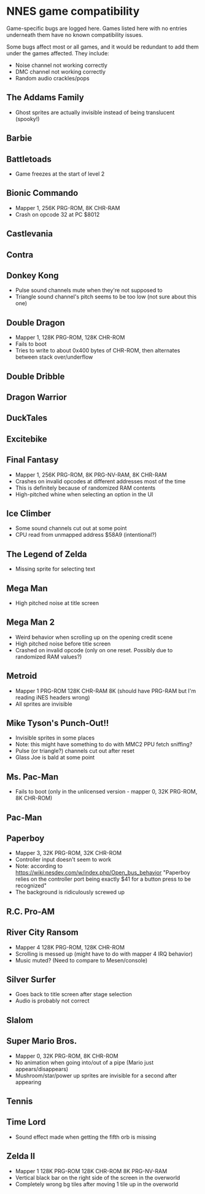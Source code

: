 # NNES game compatibility
Game-specific bugs are logged here.
Games listed here with no entries underneath them have no known compatibility issues.

Some bugs affect most or all games, and it would be redundant to add them under the games affected. They include:
* Noise channel not working correctly
* DMC channel not working correctly
* Random audio crackles/pops

## The Addams Family
* Ghost sprites are actually invisible instead of being translucent (spooky!)

## Barbie

## Battletoads
* Game freezes at the start of level 2

## Bionic Commando
* Mapper 1, 256K PRG-ROM, 8K CHR-RAM
* Crash on opcode 32 at PC $8012

## Castlevania

## Contra

## Donkey Kong
* Pulse sound channels mute when they're not supposed to
* Triangle sound channel's pitch seems to be too low (not sure about this one)

## Double Dragon
* Mapper 1, 128K PRG-ROM, 128K CHR-ROM
* Fails to boot
* Tries to write to about 0x400 bytes of CHR-ROM, then alternates between stack over/underflow

## Double Dribble

## Dragon Warrior

## DuckTales

## Excitebike

## Final Fantasy
* Mapper 1, 256K PRG-ROM, 8K PRG-NV-RAM, 8K CHR-RAM
* Crashes on invalid opcodes at different addresses most of the time
* This is definitely because of randomized RAM contents
* High-pitched whine when selecting an option in the UI

## Ice Climber
* Some sound channels cut out at some point
* CPU read from unmapped address $58A9 (intentional?)

## The Legend of Zelda
* Missing sprite for selecting text

## Mega Man
* High pitched noise at title screen

## Mega Man 2
* Weird behavior when scrolling up on the opening credit scene
* High pitched noise before title screen
* Crashed on invalid opcode (only on one reset. Possibly due to randomized RAM values?)

## Metroid
* Mapper 1 PRG-ROM 128K CHR-RAM 8K (should have PRG-RAM but I'm reading iNES headers wrong)
* All sprites are invisible

## Mike Tyson's Punch-Out!!
* Invisible sprites in some places
* Note: this might have something to do with MMC2 PPU fetch sniffing?
* Pulse (or triangle?) channels cut out after reset
* Glass Joe is bald at some point

## Ms. Pac-Man
* Fails to boot (only in the unlicensed version - mapper 0, 32K PRG-ROM, 8K CHR-ROM)

## Pac-Man

## Paperboy
* Mapper 3, 32K PRG-ROM, 32K CHR-ROM
* Controller input doesn't seem to work
* Note: according to https://wiki.nesdev.com/w/index.php/Open_bus_behavior "Paperboy relies on the controller port being exactly $41 for a button press to be recognized"
* The background is ridiculously screwed up

## R.C. Pro-AM

## River City Ransom
* Mapper 4 128K PRG-ROM, 128K CHR-ROM
* Scrolling is messed up (might have to do with mapper 4 IRQ behavior)
* Music muted? (Need to compare to Mesen/console)

## Silver Surfer
* Goes back to title screen after stage selection
* Audio is probably not correct

## Slalom

## Super Mario Bros.
* Mapper 0, 32K PRG-ROM, 8K CHR-ROM
* No animation when going into/out of a pipe (Mario just appears/disappears)
* Mushroom/star/power up sprites are invisible for a second after appearing

## Tennis

## Time Lord
* Sound effect made when getting the fifth orb is missing

## Zelda II
* Mapper 1 128K PRG-ROM 128K CHR-ROM 8K PRG-NV-RAM
* Vertical black bar on the right side of the screen in the overworld
* Completely wrong bg tiles after moving 1 tile up in the overworld